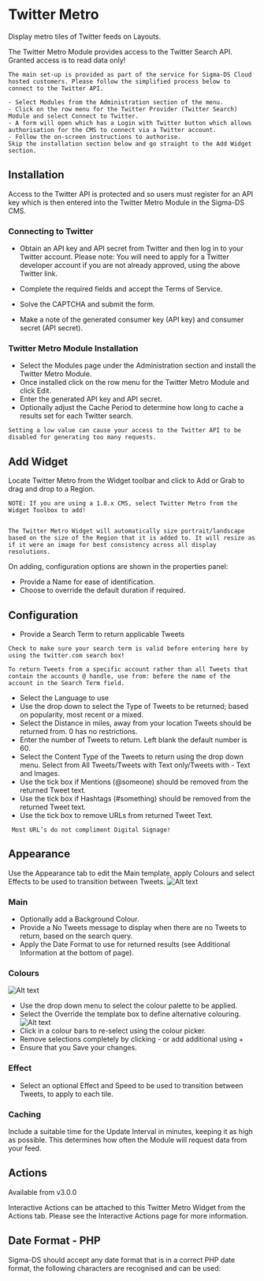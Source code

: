 # Twitter Metro

Display metro tiles of Twitter feeds on Layouts.

The Twitter Metro Module provides access to the Twitter Search API. Granted access is to read data only!

```
The main set-up is provided as part of the service for Sigma-DS Cloud hosted customers. Please follow the simplified process below to connect to the Twitter API.

- Select Modules from the Administration section of the menu.
- Click on the row menu for the Twitter Provider (Twitter Search) Module and select Connect to Twitter.
- A form will open which has a Login with Twitter button which allows authorisation for the CMS to connect via a Twitter account.
- Follow the on-screen instructions to authorise.
Skip the installation section below and go straight to the Add Widget section.
```

## Installation

Access to the Twitter API is protected and so users must register for an API key which is then entered into the Twitter Metro Module in the Sigma-DS CMS.

### Connecting to Twitter

- Obtain an API key and API secret from Twitter and then log in to your Twitter account.
  Please note: You will need to apply for a Twitter developer account if you are not already approved, using the above Twitter link.

- Complete the required fields and accept the Terms of Service.
- Solve the CAPTCHA and submit the form.
- Make a note of the generated consumer key (API key) and consumer secret (API secret).

### Twitter Metro Module Installation

- Select the Modules page under the Administration section and install the Twitter Metro Module.
- Once installed click on the row menu for the Twitter Metro Module and click Edit.
- Enter the generated API key and API secret.
- Optionally adjust the Cache Period to determine how long to cache a results set for each Twitter search.

```
Setting a low value can cause your access to the Twitter API to be disabled for generating too many requests.
```

## Add Widget

Locate Twitter Metro from the Widget toolbar and click to Add or Grab to drag and drop to a Region.

```
NOTE: If you are using a 1.8.x CMS, select Twitter Metro from the Widget Toolbox to add!
```

```

The Twitter Metro Widget will automatically size portrait/landscape based on the size of the Region that it is added to. It will resize as if it were an image for best consistency across all display resolutions.
```

On adding, configuration options are shown in the properties panel:

- Provide a Name for ease of identification.
- Choose to override the default duration if required.

## Configuration

- Provide a Search Term to return applicable Tweets

```
Check to make sure your search term is valid before entering here by using the twitter.com search box!
```

```
To return Tweets from a specific account rather than all Tweets that contain the accounts @ handle, use from: before the name of the account in the Search Term field.
```

- Select the Language to use
- Use the drop down to select the Type of Tweets to be returned; based on popularity, most recent or a mixed.
- Select the Distance in miles, away from your location Tweets should be returned from. 0 has no restrictions.
- Enter the number of Tweets to return. Left blank the default number is 60.
- Select the Content Type of the Tweets to return using the drop down menu. Select from All Tweets/Tweets with Text only/Tweets with - Text and Images.
- Use the tick box if Mentions (@someone) should be removed from the returned Tweet text.
- Use the tick box if Hashtags (#something) should be removed from the returned Tweet text.
- Use the tick box to remove URLs from returned Tweet Text.

```
 Most URL’s do not compliment Digital Signage!
```

## Appearance

Use the Appearance tab to edit the Main template, apply Colours and select Effects to be used to transition between Tweets.
![Alt text](twitterm2.png)

### Main

- Optionally add a Background Colour.
- Provide a No Tweets message to display when there are no Tweets to return, based on the search query.
- Apply the Date Format to use for returned results (see Additional Information at the bottom of page).

### Colours

![Alt text](twitterm3.png)

- Use the drop down menu to select the colour palette to be applied.
- Select the Override the template box to define alternative colouring.
  ![Alt text](twitterm4.png)
- Click in a colour bars to re-select using the colour picker.
- Remove selections completely by clicking - or add additional using +
- Ensure that you Save your changes.

### Effect

- Select an optional Effect and Speed to be used to transition between Tweets, to apply to each tile.

### Caching

Include a suitable time for the Update Interval in minutes, keeping it as high as possible. This determines how often the Module will request data from your feed.

## Actions

Available from v3.0.0

Interactive Actions can be attached to this Twitter Metro Widget from the Actions tab. Please see the Interactive Actions page for more information.

## Date Format - PHP

Sigma-DS should accept any date format that is in a correct PHP date format, the following characters are recognised and can be used:
